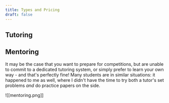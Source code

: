 ```yaml
---
title: Types and Pricing
draft: false
---
```


## Tutoring


## Mentoring

It may be the case that you want to prepare for competitions, but are unable to commit to a dedicated tutoring system, or simply prefer to learn your own way - and that's perfectly fine! Many students are in similar situations: it happened to me as well, where I didn't have the time to try both a tutor's set problems *and* do practice papers on the side.

![[mentoring.png]]